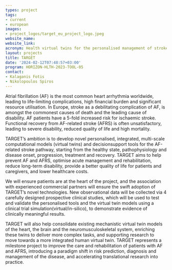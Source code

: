 ```yaml
---
types: project
tags:
- current
- european
images:
- project_logos/target_eu_project_logo.jpeg
website_name: 
website_link: 
acronym: Health virtual twins for the personalised management of stroke related to atrial fibrillation
layout: projects
title: TARGET 
date: '2024-02-12T07:48:57+03:00'
program: HORIZON-HLTH-2023-TOOL-05      
contact:
- Kalaganis Fotis
- Nikolopoulos Spiros
---
```

<p>
Atrial fibrillation (AF) is the most common heart arrhythmia worldwide, leading to life-limiting complications, high financial burden and significant resource utilisation. In Europe, stroke as a debilitating complication of AF, is amongst the commonest causes of death and the leading cause of disability. AF patients have a 5-fold increased risk for ischaemic stroke. Functional recovery from AF-related stroke (AFRS) is often unsatisfactory, leading to severe disability, reduced quality of life and high mortality.
</p>
<p>
TARGET’s ambition is to develop novel personalised, integrated, multi-scale computational models (virtual twins) and decisionsupport tools for the AF-related stroke pathway, starting from the healthy state, pathophysiology and disease onset, progression, treatment and recovery. TARGET aims to help prevent AF and AFRS, optimise acute management and rehabilitation, reduce long-term disability, provide a better quality of life for patients and caregivers, and lower healthcare costs.
</p>
<p>
We will ensure patients are at the heart of the project, and the association with experienced commercial partners will ensure the swift adoption of TARGET’s novel technologies. New observational data will be collected via 4 carefully designed prospective clinical studies, which will be used to test and validate the personalised tools and the virtual twin models using a clinical trial simulation(virtual/in-silico), to demonstrate evidence of clinically meaningful results.
</p>
<p>
TARGET will also help consolidate existing mechanistic virtual twin models of the heart, the brain and the neuromusculoskeletal system, enriching these twins to deliver more complex tasks, and supporting research to move towards a more integrated human virtual twin. TARGET represents a milestone project to improve the care and rehabilitation of patients with AF and AFRS, introducing a paradigm shift in risk prediction, diagnosis and management of the disease, and accelerating translational research into practice.
</p>